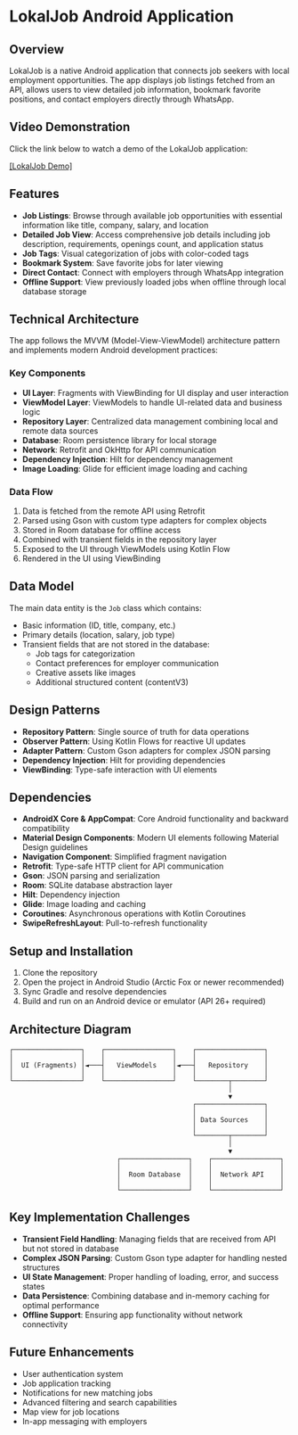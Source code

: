 # LokalJob Android Application

## Overview
LokalJob is a native Android application that connects job seekers with local employment opportunities. The app displays job listings fetched from an API, allows users to view detailed job information, bookmark favorite positions, and contact employers directly through WhatsApp.

## Video Demonstration
Click the link below to watch a demo of the LokalJob application:

[[LokalJob Demo]](https://drive.google.com/drive/folders/1tMUzw9q4WMVDMoN9HF93ywsyufI3KKWP "LokalJob Demo")



## Features
- **Job Listings**: Browse through available job opportunities with essential information like title, company, salary, and location
- **Detailed Job View**: Access comprehensive job details including job description, requirements, openings count, and application status
- **Job Tags**: Visual categorization of jobs with color-coded tags
- **Bookmark System**: Save favorite jobs for later viewing
- **Direct Contact**: Connect with employers through WhatsApp integration
- **Offline Support**: View previously loaded jobs when offline through local database storage

## Technical Architecture
The app follows the MVVM (Model-View-ViewModel) architecture pattern and implements modern Android development practices:

### Key Components
- **UI Layer**: Fragments with ViewBinding for UI display and user interaction
- **ViewModel Layer**: ViewModels to handle UI-related data and business logic
- **Repository Layer**: Centralized data management combining local and remote data sources
- **Database**: Room persistence library for local storage
- **Network**: Retrofit and OkHttp for API communication
- **Dependency Injection**: Hilt for dependency management
- **Image Loading**: Glide for efficient image loading and caching

### Data Flow
1. Data is fetched from the remote API using Retrofit
2. Parsed using Gson with custom type adapters for complex objects
3. Stored in Room database for offline access
4. Combined with transient fields in the repository layer
5. Exposed to the UI through ViewModels using Kotlin Flow
6. Rendered in the UI using ViewBinding

## Data Model
The main data entity is the `Job` class which contains:
- Basic information (ID, title, company, etc.)
- Primary details (location, salary, job type)
- Transient fields that are not stored in the database:
  - Job tags for categorization
  - Contact preferences for employer communication
  - Creative assets like images
  - Additional structured content (contentV3)

## Design Patterns
- **Repository Pattern**: Single source of truth for data operations
- **Observer Pattern**: Using Kotlin Flows for reactive UI updates
- **Adapter Pattern**: Custom Gson adapters for complex JSON parsing
- **Dependency Injection**: Hilt for providing dependencies
- **ViewBinding**: Type-safe interaction with UI elements

## Dependencies
- **AndroidX Core & AppCompat**: Core Android functionality and backward compatibility
- **Material Design Components**: Modern UI elements following Material Design guidelines
- **Navigation Component**: Simplified fragment navigation
- **Retrofit**: Type-safe HTTP client for API communication
- **Gson**: JSON parsing and serialization
- **Room**: SQLite database abstraction layer
- **Hilt**: Dependency injection
- **Glide**: Image loading and caching
- **Coroutines**: Asynchronous operations with Kotlin Coroutines
- **SwipeRefreshLayout**: Pull-to-refresh functionality

## Setup and Installation
1. Clone the repository
2. Open the project in Android Studio (Arctic Fox or newer recommended)
3. Sync Gradle and resolve dependencies
4. Build and run on an Android device or emulator (API 26+ required)

## Architecture Diagram
```
┌─────────────────┐    ┌─────────────────┐    ┌─────────────────┐
│                 │    │                 │    │                 │
│  UI (Fragments) │◄───┤   ViewModels    │◄───┤   Repository    │
│                 │    │                 │    │                 │
└─────────────────┘    └─────────────────┘    └────────┬────────┘
                                                       │
                                                       ▼
                                              ┌─────────────────┐
                                              │                 │
                                              │ Data Sources    │
                                              │                 │
                                              └────────┬────────┘
                                                       │
                                                       ▼
                           ┌─────────────────┐    ┌─────────────────┐
                           │                 │    │                 │
                           │  Room Database  │    │  Network API    │
                           │                 │    │                 │
                           └─────────────────┘    └─────────────────┘
```

## Key Implementation Challenges
- **Transient Field Handling**: Managing fields that are received from API but not stored in database
- **Complex JSON Parsing**: Custom Gson type adapter for handling nested structures
- **UI State Management**: Proper handling of loading, error, and success states
- **Data Persistence**: Combining database and in-memory caching for optimal performance
- **Offline Support**: Ensuring app functionality without network connectivity

## Future Enhancements
- User authentication system
- Job application tracking
- Notifications for new matching jobs
- Advanced filtering and search capabilities
- Map view for job locations
- In-app messaging with employers 
